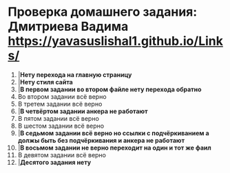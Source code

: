# Проверка домашнего задания: Дмитриева Вадима https://yavasuslishal1.github.io/Links/

1. |**Нету перехода на главную страницу** 
2. |**Нету стиля сайта**
3. |**В первом задании во втором файле нету перехода обратно**  
4. Во втором задании всё верно
5. В третем задании всё верно
6. |**В четвёртом задании анкера не работают** 
7. В пятом задании всё верно
8. В шестом задании всё верно
9. |**В седьмом задании всё верно но ссылки с подчёркиванием а должы быть без подчёркивания и анкера не работают**
10. |**В восьмом задании не верно переходит на один и тот же фаил** 
11. В девятом задании всё верно
12. |**Десятого задания нету**